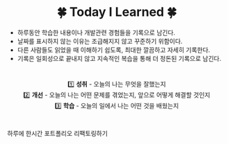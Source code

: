 <h1 align="center">🍀 Today I Learned 🍀</h1>


- 하루동안 학습한 내용이나 개발관련 경험들을 기록으로 남긴다.
- 날짜를 표시하지 않는 이유는 조급해지지 않고 꾸준하기 위함이다.
- 다른 사람들도 읽었을 때 이해하기 쉽도록, 최대한 깔끔하고 자세히 기록한다.
- 기록은 일회성으로 끝내지 않고 지속적인 복습을 통해 더 정돈된 기록으로 남긴다.

<h1></h1>


<div  align="center">
1️⃣ <strong>성취</strong> - 오늘의 나는 무엇을 잘했는지
<br/>
2️⃣ <strong>개선</strong> - 오늘의 나는 어떤 문제를 겪었는지, 앞으로 어떻게 해결할 것인지
<br/>
3️⃣ <strong>학습</strong> - 오늘의 일에서 나는 어떤 것을 배웠는지
</div>


<h1></h1>
하루에 한시간 포트폴리오 리팩토링하기